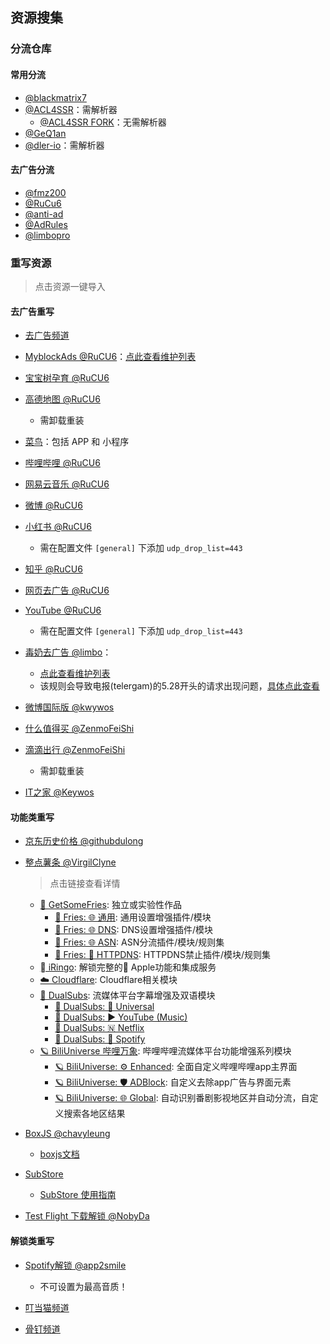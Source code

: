 ## 资源搜集

### 分流仓库

#### 常用分流
- [@blackmatrix7](https://github.com/blackmatrix7/ios_rule_script/tree/master/rule/QuantumultX)
- [@ACL4SSR](https://github.com/ACL4SSR/ACL4SSR/tree/master/Clash/Ruleset)：需解析器
    - [@ACL4SSR FORK](https://github.com/Repcz/ACL4SSR/tree/X/Rules)：无需解析器
- [@GeQ1an](https://github.com/GeQ1an/Rules/tree/master/QuantumultX/Filter)
- [@dler-io](https://github.com/dler-io/Rules)：需解析器

#### 去广告分流
- [@fmz200](https://github.com/fmz200)
- [@RuCu6](https://github.com/RuCu6/QuanX)
- [@anti-ad](https://github.com/privacy-protection-tools/anti-AD)
- [@AdRules](https://github.com/Cats-Team/AdRules)
- [@limbopro](https://github.com/limbopro/Adblock4limbo)


### 重写资源

> 点击资源一键导入

#### 去广告重写

- [去广告频道](t.me/Aa28413761)

- [MyblockAds @RuCU6](https://quantumult.app/x/open-app/add-resource?remote-resource=%7B%22filter_remote%22%3A%5B%22https%3A%2F%2Fraw.githubusercontent.com%2FRuCu6%2FQuanX%2Fmain%2FRules%2FMyBlockAds.list%2C%20tag%3DMyBlockAds%2C%20force-policy%3Dreject%2C%20update-interval%3D172800%2C%20opt-parser%3Dfalse%2C%20inserted-resource%3Dtrue%2C%20enabled%3Dtrue%22%5D%2C%22rewrite_remote%22%3A%5B%22https%3A%2F%2Fraw.githubusercontent.com%2FRuCu6%2FQuanX%2Fmain%2FRewrites%2FMyBlockAds.conf%2C%20tag%3DMyBlockAds%2C%20update-interval%3D172800%2C%20opt-parser%3Dfalse%2C%20inserted-resource%3Dtrue%2C%20enabled%3Dtrue%22%5D%7D)：[点此查看维护列表](https://t.me/GitCube/21)
- [宝宝树孕育 @RuCU6](https://quantumult.app/x/open-app/add-resource?remote-resource=%7B%22filter_remote%22%3A%5B%22https%3A%2F%2Fraw.githubusercontent.com%2FRuCu6%2FQuanX%2Fmain%2FRules%2FMyBlockAds.list%2C%20tag%3DMyBlockAds%2C%20force-policy%3Dreject%2C%20update-interval%3D172800%2C%20opt-parser%3Dfalse%2C%20inserted-resource%3Dtrue%2C%20enabled%3Dtrue%22%5D%2C%22rewrite_remote%22%3A%5B%22https%3A%2F%2Fraw.githubusercontent.com%2FRuCu6%2FQuanX%2Fmain%2FRewrites%2FCube%2Fbabytree.snippet%2C%20tag%3Dbabytree%2C%20update-interval%3D172800%2C%20opt-parser%3Dfalse%2C%20inserted-resource%3Dtrue%2C%20enabled%3Dtrue%22%5D%7D)
- [高德地图 @RuCU6](https://quantumult.app/x/open-app/add-resource?remote-resource=%7B%22filter_remote%22%3A%5B%22https%3A%2F%2Fraw.githubusercontent.com%2FRuCu6%2FQuanX%2Fmain%2FRules%2FMyBlockAds.list%2C%20tag%3DMyBlockAds%2C%20force-policy%3Dreject%2C%20update-interval%3D172800%2C%20opt-parser%3Dfalse%2C%20inserted-resource%3Dtrue%2C%20enabled%3Dtrue%22%5D%2C%22rewrite_remote%22%3A%5B%22https%3A%2F%2Fraw.githubusercontent.com%2FRuCu6%2FQuanX%2Fmain%2FRewrites%2FCube%2Famap.snippet%2C%20tag%3Damap%2C%20update-interval%3D172800%2C%20opt-parser%3Dfalse%2C%20inserted-resource%3Dtrue%2C%20enabled%3Dtrue%22%5D%7D)
    - 需卸载重装
- [菜鸟](https://quantumult.app/x/open-app/add-resource?remote-resource=%7B%22filter_remote%22%3A%5B%22https%3A%2F%2Fraw.githubusercontent.com%2FRuCu6%2FQuanX%2Fmain%2FRules%2FMyBlockAds.list%2C%20tag%3DMyBlockAds%2C%20force-policy%3Dreject%2C%20update-interval%3D172800%2C%20opt-parser%3Dfalse%2C%20inserted-resource%3Dtrue%2C%20enabled%3Dtrue%22%5D%2C%22rewrite_remote%22%3A%5B%22https%3A%2F%2Fraw.githubusercontent.com%2FRuCu6%2FQuanX%2Fmain%2FRewrites%2FCube%2Fcainiao.snippet%2C%20tag%3Dcainiao%2C%20update-interval%3D172800%2C%20opt-parser%3Dfalse%2C%20inserted-resource%3Dtrue%2C%20enabled%3Dtrue%22%5D%7D)：包括 APP 和 小程序
- [哔哩哔哩 @RuCU6](https://quantumult.app/x/open-app/add-resource?remote-resource=%7B%22filter_remote%22%3A%5B%22https%3A%2F%2Fraw.githubusercontent.com%2FRuCu6%2FQuanX%2Fmain%2FRules%2FMyBlockAds.list%2C%20tag%3DMyBlockAds%2C%20force-policy%3Dreject%2C%20update-interval%3D172800%2C%20opt-parser%3Dfalse%2C%20inserted-resource%3Dtrue%2C%20enabled%3Dtrue%22%5D%2C%22rewrite_remote%22%3A%5B%22https%3A%2F%2Fraw.githubusercontent.com%2FRuCu6%2FQuanX%2Fmain%2FRewrites%2FCube%2Fbilibili.snippet%2C%20tag%3Dbilibili%2C%20update-interval%3D172800%2C%20opt-parser%3Dfalse%2C%20inserted-resource%3Dtrue%2C%20enabled%3Dtrue%22%5D%7D)
- [网易云音乐 @RuCU6](https://quantumult.app/x/open-app/add-resource?remote-resource=%7B%22filter_remote%22%3A%5B%22https%3A%2F%2Fraw.githubusercontent.com%2FRuCu6%2FQuanX%2Fmain%2FRules%2FMyBlockAds.list%2C%20tag%3DMyBlockAds%2C%20force-policy%3Dreject%2C%20update-interval%3D172800%2C%20opt-parser%3Dfalse%2C%20inserted-resource%3Dtrue%2C%20enabled%3Dtrue%22%5D%2C%22rewrite_remote%22%3A%5B%22https%3A%2F%2Fraw.githubusercontent.com%2FRuCu6%2FQuanX%2Fmain%2FRewrites%2FCube%2Fcloudmusic.snippet%2C%20tag%3Dcloudmusic%2C%20update-interval%3D172800%2C%20opt-parser%3Dfalse%2C%20inserted-resource%3Dtrue%2C%20enabled%3Dtrue%22%5D%7D)
- [微博 @RuCU6](https://quantumult.app/x/open-app/add-resource?remote-resource=%7B%22filter_remote%22%3A%5B%22https%3A%2F%2Fraw.githubusercontent.com%2FRuCu6%2FQuanX%2Fmain%2FRules%2FMyBlockAds.list%2C%20tag%3DMyBlockAds%2C%20force-policy%3Dreject%2C%20update-interval%3D172800%2C%20opt-parser%3Dfalse%2C%20inserted-resource%3Dtrue%2C%20enabled%3Dtrue%22%5D%2C%22rewrite_remote%22%3A%5B%22https%3A%2F%2Fraw.githubusercontent.com%2FRuCu6%2FQuanX%2Fmain%2FRewrites%2FCube%2Fweibo.snippet%2C%20tag%3Dweibo%2C%20update-interval%3D172800%2C%20opt-parser%3Dfalse%2C%20inserted-resource%3Dtrue%2C%20enabled%3Dtrue%22%5D%7D)
- [小红书 @RuCU6](https://quantumult.app/x/open-app/add-resource?remote-resource=%7B%22filter_remote%22%3A%5B%22https%3A%2F%2Fraw.githubusercontent.com%2FRuCu6%2FQuanX%2Fmain%2FRules%2FMyBlockAds.list%2C%20tag%3DMyBlockAds%2C%20force-policy%3Dreject%2C%20update-interval%3D172800%2C%20opt-parser%3Dfalse%2C%20inserted-resource%3Dtrue%2C%20enabled%3Dtrue%22%5D%2C%22rewrite_remote%22%3A%5B%22https%3A%2F%2Fraw.githubusercontent.com%2FRuCu6%2FQuanX%2Fmain%2FRewrites%2FCube%2Fxiaohongshu.snippet%2C%20tag%3Dxiaohongshu%2C%20update-interval%3D172800%2C%20opt-parser%3Dfalse%2C%20inserted-resource%3Dtrue%2C%20enabled%3Dtrue%22%5D%7D)
    - 需在配置文件 `[general]` 下添加 `udp_drop_list=443`
- [知乎 @RuCU6](https://quantumult.app/x/open-app/add-resource?remote-resource=%7B%22filter_remote%22%3A%5B%22https%3A%2F%2Fraw.githubusercontent.com%2FRuCu6%2FQuanX%2Fmain%2FRules%2FMyBlockAds.list%2C%20tag%3DMyBlockAds%2C%20force-policy%3Dreject%2C%20update-interval%3D172800%2C%20opt-parser%3Dfalse%2C%20inserted-resource%3Dtrue%2C%20enabled%3Dtrue%22%5D%2C%22rewrite_remote%22%3A%5B%22https%3A%2F%2Fraw.githubusercontent.com%2FRuCu6%2FQuanX%2Fmain%2FRewrites%2FCube%2Fzhihu.snippet%2C%20tag%3Dzhihu%2C%20update-interval%3D172800%2C%20opt-parser%3Dfalse%2C%20inserted-resource%3Dtrue%2C%20enabled%3Dtrue%22%5D%7D)
- [网页去广告 @RuCU6](https://quantumult.app/x/open-app/add-resource?remote-resource=%7B%22filter_remote%22%3A%5B%22https%3A%2F%2Fraw.githubusercontent.com%2FRuCu6%2FQuanX%2Fmain%2FRules%2FPornAds.list%2C%20tag%3DPornAds%2C%20force-policy%3Dreject%2C%20update-interval%3D172800%2C%20opt-parser%3Dfalse%2C%20inserted-resource%3Dtrue%2C%20enabled%3Dtrue%22%5D%2C%22rewrite_remote%22%3A%5B%22https%3A%2F%2Fraw.githubusercontent.com%2FRuCu6%2FQuanX%2Fmain%2FRewrites%2FWebPage.conf%2C%20tag%3DWebPage%2C%20update-interval%3D172800%2C%20opt-parser%3Dfalse%2C%20inserted-resource%3Dtrue%2C%20enabled%3Dtrue%22%5D%7D)
- [YouTube @RuCU6](https://quantumult.app/x/open-app/add-resource?remote-resource=%7B%22filter_remote%22%3A%5B%22https%3A%2F%2Fraw.githubusercontent.com%2FRuCu6%2FQuanX%2Fmain%2FRules%2FMyBlockAds.list%2C%20tag%3DMyBlockAds%2C%20force-policy%3Dreject%2C%20update-interval%3D172800%2C%20opt-parser%3Dfalse%2C%20inserted-resource%3Dtrue%2C%20enabled%3Dtrue%22%5D%2C%22rewrite_remote%22%3A%5B%22https%3A%2F%2Fraw.githubusercontent.com%2FRuCu6%2FQuanX%2Fmain%2FRewrites%2FCube%2Fyoutube.snippet%2C%20tag%3Dyoutube%2C%20update-interval%3D172800%2C%20opt-parser%3Dfalse%2C%20inserted-resource%3Dtrue%2C%20enabled%3Dtrue%22%5D%7D)
    - 需在配置文件 `[general]` 下添加 `udp_drop_list=443`

- [毒奶去广告 @limbo](https://quantumult.app/x/open-app/add-resource?remote-resource=%7B%22filter_remote%22%3A%5B%22https%3A%2F%2Fgithub.com%2Flimbopro%2FAdblock4limbo%2Fraw%2Fmain%2FAdblock4limbo.list%2C%20tag%3DAdblock4limbo%2C%20force-policy%3Dreject%2C%20update-interval%3D172800%2C%20opt-parser%3Dfalse%2C%20inserted-resource%3Dfalse%2C%20enabled%3Dtrue%22%5D%2C%22rewrite_remote%22%3A%5B%22https%3A%2F%2Fgithub.com%2Flimbopro%2FAdblock4limbo%2Fraw%2Fmain%2FAdblock4limbo.conf%2C%20tag%3DAdblock4limbo%2C%20update-interval%3D172800%2C%20opt-parser%3Dfalse%2C%20inserted-resource%3Dfalse%2C%20enabled%3Dtrue%22%5D%7D)：
    - [点此查看维护列表](https://github.com/limbopro/Adblock4limbo)
    - 该规则会导致电报(telergam)的5.28开头的请求出现问题，[具体点此查看](https://limbopro.com/archives/12904.html#%E6%AF%92%E5%A5%B6%E5%8E%BB%E5%B9%BF%E5%91%8A%E8%AE%A1%E5%88%92%EF%BC%88for_QuantumultX%EF%BC%89)

- [微博国际版 @kwywos](https://quantumult.app/x/open-app/add-resource?remote-resource=%7B%0A%20%20%22rewrite_remote%22%20%3A%20%5B%0A%20%20%20%20%22https%3A%2F%2Fgithub.com%2FKeywos%2Frule%2Fraw%2Fmain%2Fscript%2Fweibo_us%2Fwb_us.sgmodule%2C%20tag%3D%E5%BE%AE%E5%8D%9A%E5%9B%BD%E9%99%85%E7%89%88%E5%8E%BB%E5%B9%BF%E5%91%8A%40keywos%40kokoryh%2C%20update-interval%3D172800%2C%20opt-parser%3Dtrue%2C%20enabled%3Dtrue%22%0A%20%20%5D%0A%7D)

- [什么值得买 @ZenmoFeiShi](https://quantumult.app/x/open-app/add-resource?remote-resource=%7B%0A%20%20%22rewrite_remote%22%20%3A%20%5B%0A%20%20%20%20%22https%3A%2F%2Fmirror.ghproxy.com%2Fhttps%3A%2F%2Fraw.githubusercontent.com%2FZenmoFeiShi%2FQx%2Fmain%2FSmzdm.snippet%2C%20tag%3D%E4%BB%80%E4%B9%88%E5%80%BC%E5%BE%97%E4%B9%B0%E5%8E%BB%E5%B9%BF%E5%91%8A%40ZenmoFeiShi%2C%20update-interval%3D172800%2C%20opt-parser%3Dfalse%2C%20enabled%3Dtrue%22%0A%20%20%5D%0A%7D)
- [滴滴出行 @ZenmoFeiShi](https://quantumult.app/x/open-app/add-resource?remote-resource=%7B%22filter_remote%22%3A%5B%22https%3A%2F%2Fgithub.com%2FRepcz%2FTool%2Fraw%2FX%2FQuantumultX%2FRules%2FDDCX.snippet%2C%20tag%3D%E6%BB%B4%E6%BB%B4%E5%87%BA%E8%A1%8C%E5%8E%BB%E5%B9%BF%E5%91%8A%2C%20force-policy%3Dreject%2C%20update-interval%3D172800%2C%20opt-parser%3Dfalse%2C%20inserted-resource%3Dtrue%2C%20enabled%3Dtrue%22%5D%2C%22rewrite_remote%22%3A%5B%22https%3A%2F%2Fraw.githubusercontent.com%2FZenmoFeiShi%2FQx%2Fmain%2FDidichuxing.snippet%2C%20tag%3D%E6%BB%B4%E6%BB%B4%E5%87%BA%E8%A1%8C%E5%8E%BB%E5%B9%BF%E5%91%8A%40ZenmoFeiShi%2C%20update-interval%3D172800%2C%20opt-parser%3Dfalse%2C%20inserted-resource%3Dtrue%2C%20enabled%3Dtrue%22%5D%7D)
    - 需卸载重装
- [IT之家 @Keywos](https://quantumult.app/x/open-app/add-resource?remote-resource=%7B%0A%20%20%22rewrite_remote%22%20%3A%20%5B%0A%20%20%20%20%22https%3A%2F%2Fraw.githubusercontent.com%2FRepcz%2FTool%2FX%2FQuantumultX%2FRewrites%2FITHome.snippet%2C%20tag%3DIT%E4%B9%8B%E5%AE%B6%E5%8E%BB%E5%B9%BF%E5%91%8A%40keywos%2C%20update-interval%3D172800%2C%20opt-parser%3Dfalse%2C%20enabled%3Dtrue%22%0A%20%20%5D%0A%7D)


#### 功能类重写

- [京东历史价格 @githubdulong](https://quantumult.app/x/open-app/add-resource?remote-resource=%7B%0A%20%20%22rewrite_remote%22%20%3A%20%5B%0A%20%20%20%20%22https%3A%2F%2Fmirror.ghproxy.com%2Fhttps%3A%2F%2Fraw.githubusercontent.com%2Fgithubdulong%2FScript%2Fmaster%2Fjd_price2.sgmodule%2C%20tag%3D%E4%BA%AC%E4%B8%9C%E5%8E%86%E5%8F%B2%E4%BB%B7%E6%A0%BC%40githubdulong%2C%20update-interval%3D172800%2C%20opt-parser%3Dtrue%2C%20enabled%3Dtrue%22%0A%20%20%5D%0A%7D)



- [整点薯条 @VirgilClyne](https://github.com/VirgilClyne)

    > 点击链接查看详情

    - [🍟 GetSomeFries](https://github.com/VirgilClyne/GetSomeFries): 独立或实验性作品
        - [🍟 Fries: 🌐 通用](https://github.com/VirgilClyne/GetSomeFries/wiki/🌐-通用): 通用设置增强插件/模块
        - [🍟 Fries: 🌐 DNS](https://github.com/VirgilClyne/GetSomeFries/wiki/🌐-DNS): DNS设置增强插件/模块
        - [🍟 Fries: 🌐 ASN](https://github.com/VirgilClyne/GetSomeFries/wiki/🌐-ASN): ASN分流插件/模块/规则集
        - [🍟 Fries: 🚫 HTTPDNS](https://github.com/VirgilClyne/GetSomeFries/wiki/🚫-HTTPDNS): HTTPDNS禁止插件/模块/规则集
    - [ iRingo](https://github.com/VirgilClyne/iRingo): 解锁完整的 Apple功能和集成服务
    - [☁️ Cloudflare](https://github.com/VirgilClyne/Cloudflare): Cloudflare相关模块
    - [🍿️ DualSubs](https://github.com/DualSubs): 流媒体平台字幕增强及双语模块
        - [🍿️ DualSubs: 🎦 Universal](https://github.com/DualSubs/Universal/wiki/🍿-DualSubs:-🎦-Universal)
        - [🍿 DualSubs: ▶ YouTube (Music)](https://github.com/DualSubs/YouTube/wiki/🍿-DualSubs:-▶-YouTube)
        - [🍿 DualSubs: 🇳 Netflix](https://github.com/DualSubs/Netflix/wiki/🍿-DualSubs:-🇳-Netflix)
        - [🍿 DualSubs: 🎵 Spotify](https://github.com/DualSubs/Spotify/wiki/🍿-DualSubs:-🎵-Spotify)
    - [🪐 BiliUniverse 哔哩万象](https://github.com/BiliUniverse): 哔哩哔哩流媒体平台功能增强系列模块
        - [🪐 BiliUniverse: ⚙ Enhanced](https://github.com/BiliUniverse/Universe/wiki/⚙-Enhanced): 全面自定义哔哩哔哩app主界面
        - [🪐 BiliUniverse: 🛡️ ADBlock](https://github.com/BiliUniverse/Universe/wiki/🛡-ADBlock): 自定义去除app广告与界面元素
        - [🪐 BiliUniverse: 🌐 Global](https://github.com/BiliUniverse/Universe/wiki/🌐-Global): 自动识别番剧影视地区并自动分流，自定义搜索各地区结果

- [BoxJS @chavyleung](https://quantumult.app/x/open-app/add-resource?remote-resource=%7B%0A%20%20%22rewrite_remote%22%20%3A%20%5B%0A%20%20%20%20%22https%3A%2F%2Fmirror.ghproxy.com%2Fhttps%3A%2F%2Fraw.githubusercontent.com%2Fchavyleung%2Fscripts%2Fmaster%2Fbox%2Frewrite%2Fboxjs.rewrite.quanx.conf%2C%20tag%3DBoxJS%40chavyleung%2C%20update-interval%3D-1%2C%20opt-parser%3Dfalse%2C%20enabled%3Dtrue%22%0A%20%20%5D%0A%7D)
    - [boxjs文档](https://chavyleung.gitbook.io/boxjs/)

- [SubStore](https://quantumult.app/x/open-app/add-resource?remote-resource=%7B%0A%20%20%22rewrite_remote%22%20%3A%20%5B%0A%20%20%20%20%22https%3A%2F%2Fmirror.ghproxy.com%2Fhttps%3A%2F%2Fraw.githubusercontent.com%2FPeng-YM%2FSub-Store%2Fmaster%2Fconfig%2FQX.snippet%2C%20tag%3DSub-Store%2C%20update-interval%3D172800%2C%20opt-parser%3Dfalse%2C%20enabled%3Dtrue%22%0A%20%20%5D%0A%7D)
    - [SubStore 使用指南](https://github.com/sub-store-org/Sub-Store/tree/master/config)

- [Test Flight 下载解锁 @NobyDa](https://quantumult.app/x/open-app/add-resource?remote-resource=%7B%0A%20%20%22rewrite_remote%22%20%3A%20%5B%0A%20%20%20%20%22https%3A%2F%2Fmirror.ghproxy.com%2Fhttps%3A%2F%2Fraw.githubusercontent.com%2FNobyDa%2FScript%2Fmaster%2FQuantumultX%2FTestFlightDownload.conf%2C%20tag%3DTF%E4%B8%8B%E8%BD%BD%E8%A7%A3%E9%94%81%40NobyDa%2C%20update-interval%3D172800%2C%20opt-parser%3Dfalse%2C%20enabled%3Dtrue%22%0A%20%20%5D%0A%7D)

#### 解锁类重写

- [Spotify解锁 @app2smile](https://quantumult.app/x/open-app/add-resource?remote-resource=%7B%0A%20%20%22rewrite_remote%22%20%3A%20%5B%0A%20%20%20%20%22https%3A%2F%2Fmirror.ghproxy.com%2Fhttps%3A%2F%2Fraw.githubusercontent.com%2Fapp2smile%2Frules%2Fmaster%2Fmodule%2Fspotify.conf%2C%20tag%3DSpotify%E8%A7%A3%E9%94%81%40app2smile%2C%20update-interval%3D172800%2C%20opt-parser%3Dtrue%2C%20enabled%3Dtrue%22%0A%20%20%5D%0A%7D)
    - 不可设置为最高音质！

- [叮当猫频道](t.me/chxm1023)
- [骨钉频道](t.me/Guding88)